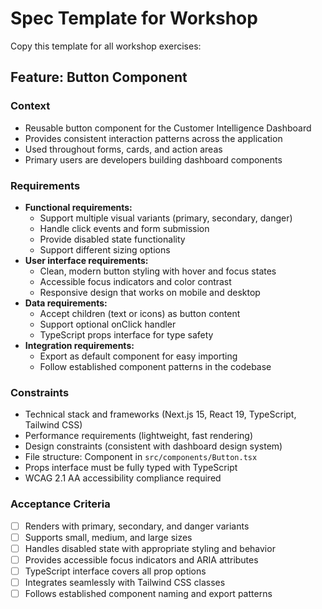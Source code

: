 # Spec Template for Workshop

Copy this template for all workshop exercises:

## Feature: Button Component

### Context
- Reusable button component for the Customer Intelligence Dashboard
- Provides consistent interaction patterns across the application
- Used throughout forms, cards, and action areas
- Primary users are developers building dashboard components

### Requirements
- **Functional requirements:**
  - Support multiple visual variants (primary, secondary, danger)
  - Handle click events and form submission
  - Provide disabled state functionality
  - Support different sizing options
- **User interface requirements:**
  - Clean, modern button styling with hover and focus states
  - Accessible focus indicators and color contrast
  - Responsive design that works on mobile and desktop
- **Data requirements:**
  - Accept children (text or icons) as button content
  - Support optional onClick handler
  - TypeScript props interface for type safety
- **Integration requirements:**
  - Export as default component for easy importing
  - Follow established component patterns in the codebase

### Constraints
- Technical stack and frameworks (Next.js 15, React 19, TypeScript, Tailwind CSS)
- Performance requirements (lightweight, fast rendering)
- Design constraints (consistent with dashboard design system)
- File structure: Component in `src/components/Button.tsx`
- Props interface must be fully typed with TypeScript
- WCAG 2.1 AA accessibility compliance required

### Acceptance Criteria
- [ ] Renders with primary, secondary, and danger variants
- [ ] Supports small, medium, and large sizes
- [ ] Handles disabled state with appropriate styling and behavior
- [ ] Provides accessible focus indicators and ARIA attributes
- [ ] TypeScript interface covers all prop options
- [ ] Integrates seamlessly with Tailwind CSS classes
- [ ] Follows established component naming and export patterns